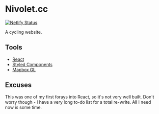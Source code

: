 # Nivolet.cc

[![Netlify Status](https://api.netlify.com/api/v1/badges/b5c0e6fd-0a1c-42c5-b698-c134d9f71dc2/deploy-status)](https://app.netlify.com/sites/nivolet/deploys)

A cycling website.

## Tools

- [React](https://reactjs.org/)
- [Styled Components](https://www.styled-components.com/)
- [Mapbox GL](https://www.mapbox.com/mapbox-gl-js/api/)

## Excuses

This was one of my first forays into React, so it's not very well built. Don't worry though - I have a very long to-do list for a total re-write. All I need now is some time.
